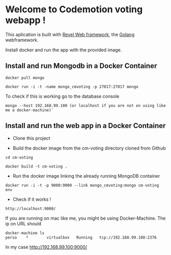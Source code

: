 # Welcome to Codemotion voting webapp !

This aplication is built with [Revel Web framework](https://revel.github.io), the [Golang](https://golang.org) webframework.

Install docker and run the app with the provided image.

## Install and run Mongodb in a Docker Container

```
docker pull mongo

docker run -i -t -name mongo_cmvoting -p 27017:27017 mongo
```

To check if this is working go to the database console


```
mongo --host 192.168.99.100 (or localhost if you are not on using like me a docker-machine)`
```


## Install and run the web app in a Docker Container

* Clone this project

* Build the docker image from the cm-voting directory cloned from Github

```
cd cm-voting

docker build -t cm-voting .
```

* Run the docker image linking the already running MongoDB container

```
docker run -i -t -p 9000:9000 --link mongo_cmvoting:mongo cm-voting env
```

* Check if it works !

```
http://localhost:9000/
```

If you are running on mac like me, you might be using Docker-Machine. The ip on URL should 

```
docker-machine ls
perso    *        virtualbox   Running   tcp://192.168.99.100:2376
```

In my case http://192.168.99.100:9000/